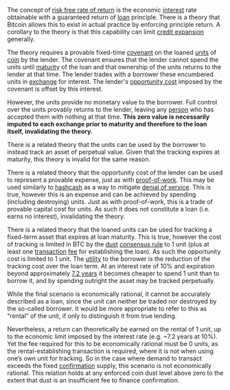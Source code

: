The concept of [risk free rate of return](https://en.wikipedia.org/wiki/Risk-free_interest_rate) is the economic [interest](Glossary#interest) rate obtainable with a guaranteed return of [loan](Glossary#lend) principle. There is a theory that Bitcoin allows this to exist in actual practice by enforcing principle return. A corollary to the theory is that this capability can limit [credit expansion](https://github.com/libbitcoin/libbitcoin-system/wiki/Credit-Expansion-Fallacy) generally.

The theory requires a provable fixed-time [covenant](https://en.wikipedia.org/wiki/Covenant_(law)) on the loaned [units](Glossary#unit) of [coin](Glossary#coin) by the lender. The covenant ensures that the lender cannot spend the units until [maturity](https://en.wikipedia.org/wiki/Maturity_(finance)) of the loan and that ownership of the units returns to the lender at that time. The lender trades with a borrower these encumbered units in [exchange](Glossary#exchange) for interest. The lender's [opportunity cost](https://en.wikipedia.org/wiki/Opportunity_cost) imposed by the covenant is offset by this interest.

However, the units provide no monetary value to the borrower. Full control over the units provably returns to the lender, leaving any [person](Glossary#person) who has accepted them with nothing at that time. **This zero value is necessarily imputed to each exchange prior to maturity and therefore to the loan itself, invalidating the theory.**

There is a related theory that the units can be used by the borrower to instead track an asset of perpetual value. Given that the tracking expires at maturity, this theory is invalid for the same reason.

There is a related theory that the opportunity cost of the lender can be used to represent a provable expense, just as with [proof-of-work](Glossary#proof). This may be used similarly to [hashcash](https://en.wikipedia.org/wiki/Hashcash) as a way to mitigate [denial of service](https://en.wikipedia.org/wiki/Denial-of-service_attack). This is true, however this is an expense and can be achieved by spending (including destroying) units. Just as with proof-of-work, this is a trade of provable capital cost for units. As such it does not constitute a loan (i.e. earns no interest), invalidating the theory.

There is a related theory that the loaned units can be used for tracking a fixed-term asset that expires at loan maturity. This is true, however the cost of tracking is limited in BTC by the [dust](Glossary#dust) [consensus rule](Glossary#rule) to 1 unit (plus at least one [transaction](Glossary#transaction) [fee](Glossary#fee) for establishing the loan). As such the opportunity cost is limited to 1 unit. The [utility](Glossary#utility) to the borrower is the reduction of the tracking cost over the loan term. At an interest rate of 10% and expiration beyond approximately [7.2 years](https://en.wikipedia.org/wiki/Rule_of_72) it becomes cheaper to spend 1 unit than to borrow it, and by spending outright the asset may be tracked perpetually. 

While the final scenario is economically rational, it cannot be accurately described as a loan, since the unit can neither be traded nor destroyed by the so-called borrower. It would be more appropriate to refer to this as “rental” of the unit, if only to distinguish it from true lending. 

Nevertheless, a return can theoretically be earned on the rental of 1 unit, up to the economic limit imposed by the interest rate (e.g. ~7.2 years at 10%). Yet the fee required for this to be economically rational must be 0 units, as the rental-establishing transaction is required, where it is not when using one’s own unit for tracking. So in the case where demand to transact exceeds the fixed [confirmation](Glossary#confirmation) supply, this scenario is not economically rational. This relation holds at any enforced coin dust level above zero to the extent that dust is an insufficient fee to finance confirmation.
